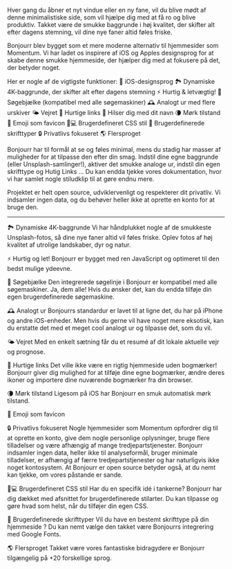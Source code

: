 Hver gang du åbner et nyt vindue eller en ny fane, vil du blive mødt af denne minimalistiske side, som vil hjælpe dig med at få ro og blive produktiv. Takket være de smukke baggrunde i høj kvalitet, der skifter alt efter dagens stemning, vil dine nye faner altid føles friske.

Bonjourr blev bygget som et mere moderne alternativ til hjemmesider som Momentum. Vi har ladet os inspirere af iOS og Apples designsprog for at skabe denne smukke hjemmeside, der hjælper dig med at fokusere på det, der betyder noget.

Her er nogle af de vigtigste funktioner:
🍏 iOS-designsprog
🏞 Dynamiske 4K-baggrunde, der skifter alt efter dagens stemning
⚡️ Hurtig & letvægtig!
🔎 Søgebjælke (kompatibel med alle søgemaskiner)
🕰 Analogt ur med flere urskiver
🌤 Vejret
🔗 Hurtige links
👋 Hilser dig med dit navn
🌘 Mørk tilstand
🥖 Emoji som favicon
🧑💻 Brugerdefineret CSS stil
📝 Brugerdefinerede skrifttyper
🔒 Privatlivs fokuseret
🌎 Flersproget

Bonjourr har til formål at se og føles minimal, mens du stadig har masser af muligheder for at tilpasse den efter din smag. Indstil dine egne baggrunde (eller Unsplash-samlinger!), aktiver det smukke analoge ur, indstil din egen skrifttype og Hutig Links ... Du kan endda tjekke vores dokumentation, hvor vi har samlet nogle stiludklip til at gøre endnu mere.

Projektet er helt open source, udviklervenligt og respekterer dit privatliv. Vi indsamler ingen data, og du behøver heller ikke at oprette en konto for at bruge den.

---

🏞 Dynamiske 4K-baggrunde
Vi har håndplukket nogle af de smukkeste Unsplash-fotos, så dine nye faner altid vil føles friske. Oplev fotos af høj kvalitet af utrolige landskaber, dyr og natur.

⚡️ Hurtig og let!
Bonjourr er bygget med ren JavaScript og optimeret til den bedst mulige ydeevne.

🔎 Søgebjælke
Den integrerede søgelinje i Bonjourr er kompatibel med alle søgemaskiner. Ja, dem alle! Hvis du ønsker det, kan du endda tilføje din egen brugerdefinerede søgemaskine.

🕰 Analogt ur
Bonjourrs standardur er lavet til at ligne det, du har på iPhone og andre iOS-enheder. Men hvis du gerne vil have noget mere eksotisk, kan du erstatte det med et meget cool analogt ur og tilpasse det, som du vil.

🌤 Vejret
Med en enkelt sætning får du et resumé af dit lokale aktuelle vejr og prognose.

🔗 Hurtige links
Det ville ikke være en rigtig hjemmeside uden bogmærker! Bonjourr giver dig mulighed for at tilføje dine egne bogmærker, ændre deres ikoner og importere dine nuværende bogmærker fra din browser.

🌘 Mørk tilstand
Ligesom på iOS har Bonjourr en smuk automatisk mørk tilstand.

🥖 Emoji som favicon

🔒 Privatlivs fokuseret
Nogle hjemmesider som Momentum opfordrer dig til at oprette en konto, give dem nogle personlige oplysninger, bruge flere tilladelser og være afhængig af mange tredjepartstjenester. Bonjourr indsamler ingen data, heller ikke til analyseformål, bruger minimale tilladelser, er afhængig af færre tredjepartstjenester og har naturligvis ikke noget kontosystem. At Bonjourr er open source betyder også, at du nemt kan tjekke, om vores påstande er sande.

🧑💻 Brugerdefineret CSS stil
Har du en specifik idé i tankerne? Bonjourr har dig dækket med afsnittet for brugerdefinerede stilarter. Du kan tilpasse og gøre hvad som helst, når du tilføjer din egen CSS.

📝 Brugerdefinerede skrifttyper
Vil du have en bestemt skrifttype på din hjemmeside ? Du kan nemt vælge den takket være Bonjourrs integrering med Google Fonts.

🌎 Flersproget
Takket være vores fantastiske bidragydere er Bonjourr tilgængelig på +20 forskellige sprog.
